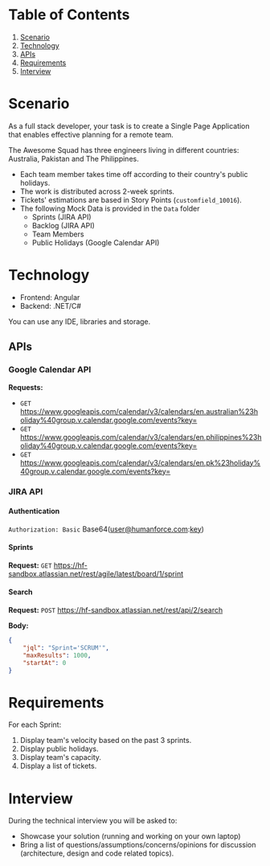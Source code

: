 # Table of Contents
1. [Scenario](#scenario)
2. [Technology](#technology)
3. [APIs](#apis)
4. [Requirements](#requirements)
5. [Interview](#interview)

# Scenario

As a full stack developer, your task is to create a Single Page Application that enables effective planning for a remote team.

The Awesome Squad has three engineers living in different countries: Australia, Pakistan and The Philippines.

- Each team member takes time off according to their country's public holidays.
- The work is distributed across 2-week sprints.
- Tickets' estimations are based in Story Points (`customfield_10016`).
- The following Mock Data is provided in the `Data` folder
  - Sprints (JIRA API)
  - Backlog (JIRA API)
  - Team Members
  - Public Holidays (Google Calendar API)

# Technology

- Frontend: Angular
- Backend: .NET/C#

You can use any IDE, libraries and storage.

## APIs
### Google Calendar API

**Requests:**
- `GET` https://www.googleapis.com/calendar/v3/calendars/en.australian%23holiday%40group.v.calendar.google.com/events?key=
- `GET` https://www.googleapis.com/calendar/v3/calendars/en.philippines%23holiday%40group.v.calendar.google.com/events?key=
- `GET` https://www.googleapis.com/calendar/v3/calendars/en.pk%23holiday%40group.v.calendar.google.com/events?key=


### JIRA API

#### Authentication

`Authorization: Basic` Base64(user@humanforce.com:[key](https://id.atlassian.com/manage-profile/security/api-tokens))

#### Sprints
**Request:** `GET` https://hf-sandbox.atlassian.net/rest/agile/latest/board/1/sprint

#### Search
**Request:** `POST` https://hf-sandbox.atlassian.net/rest/api/2/search

**Body:**
```json
{
    "jql": "Sprint='SCRUM'",
    "maxResults": 1000,
    "startAt": 0
}
```


# Requirements

For each Sprint:
1. Display team's velocity based on the past 3 sprints.
2. Display public holidays.
3. Display team's capacity.
4. Display a list of tickets.

# Interview

During the technical interview you will be asked to:

- Showcase your solution (running and working on your own laptop)
- Bring a list of questions/assumptions/concerns/opinions for discussion (architecture, design and code related topics).
